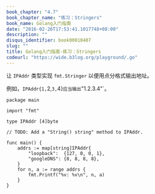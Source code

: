 ```yaml
---
book_chapter: "4.7"
book_chapter_name: "练习：Stringers"
book_name: Golang入门指南
date: "2016-02-26T17:53:41.1017748+08:00"
description: ""
disqus_identifier: book00010407
slug: ""
title: Golang入门指南-练习：Stringers
codeurl: "https://wide.b3log.org/playground/.go"
---
```





让 `IPAddr` 类型实现 `fmt.Stringer` 以便用点分格式输出地址。

例如，`IPAddr{1,`2,`3,`4}` 应当输出 `"1.2.3.4"`。

```
package main

import "fmt"

type IPAddr [4]byte

// TODO: Add a "String() string" method to IPAddr.

func main() {
	addrs := map[string]IPAddr{
		"loopback":  {127, 0, 0, 1},
		"googleDNS": {8, 8, 8, 8},
	}
	for n, a := range addrs {
		fmt.Printf("%v: %v\n", n, a)
	}
}

```

